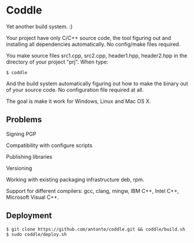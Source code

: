 # Coddle

Yet another build system. :)

Your project have only C/C++ source code, the tool figuring out and installing all dependencies automatically. No config/make files required.

You make source files src1.cpp, src2.cpp, header1.hpp, header2.hpp in the directory of your project "prj". When type:

```
$ coddle
```

And the build system automatically figuring out how to make the binary out of your source code. No configuration file required at all.

The goal is make it work for Windows, Linux and Mac OS X.

## Problems

Signing PGP

Compatibility with configure scripts

Publishing libraries

Versioning

Working with existing packaging infrastructure deb, rpm.

Support for different compilers: gcc, clang, mingw, IBM C++, Intel C++, Microsoft Visual C++.

## Deployment

```
$ git clone https://github.com/antonte/coddle.git && coddle/build.sh
$ sudo coddle/deploy.sh
```

